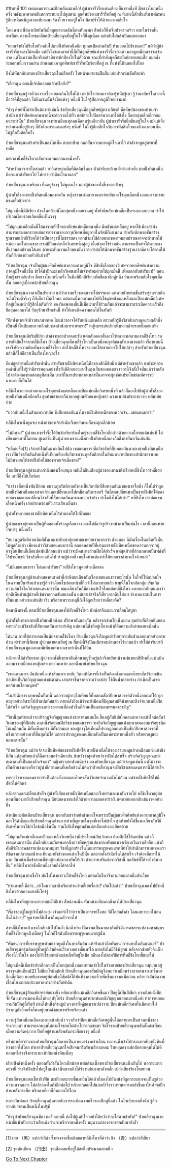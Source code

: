 ##บทที่ 101 เขตแดนธาราและปีกพลังแม่เหล็ก!
ผู้นำเขารั่วรื่อแค่นเสียงเย็นชาหนึ่งที มือขวาโบกหนึ่งครั้ง พลังมหาศาลพลันตกกระทบลงไปตูมตาม ลูกศิษย์ของเขารั่วรื่อที่อยู่ ณ ที่แห่งนี้ตัวสั่นเทิ้ม แต่ละคนรู้สึกเหมือนมีภูเขากดทับลงมา ร้องโวยวายอยู่ในใจ พิลาปร่ำไห้ด้วยความเสียใจ

โดยเฉพาะพี่น้องเป่ยหันที่เมื่อถูกแรงกดดันนี้กดทับลงมา สีหน้าก็ยิ่งเจ็บปวดรวดร้าว ตบะในร่างสั่นสะเทือน ความโกรธเกลียดป๋ายเสี่ยวฉุนที่อยู่ในใจก็ยิ่งดุเดือด แต่กลับไม่กล้าเปิดเผยออกมา 

“พวกเจ้ายังไม่รีบไสหัวกลับไปชายฝั่งทิศเหนืออีก ทุกคนปิดด่านสิบปี ห้ามออกไปข้างนอก!” แม้ว่าผู้นำเขารั่วรื่อจะลงไม้ลงมือ แต่ยังไงซะคนเหล่านี้ก็เป็นลูกศิษย์แห่งเขารั่วรื่อของเขา มองดูเหมือนเขาจะเข้มงวด แต่ในความเป็นจริงแล้วมีการปกป้องไปในตัวด้วย ขณะที่กำลังพูดก็สะบัดปลายแขนเสื้อ ลมคลั่งระลอกหนึ่งกวาดผ่าน ม้วนตลบเอาลูกศิษย์เขารั่วรื่อนับร้อยที่อยู่ ณ ที่แห่งนี้บินลอยไปไกล

ถึงได้หันกลับมามองป๋ายเสี่ยวฉุนใหม่อีกครั้ง ใบหน้าพยายามฝืนยิ้ม เอ่ยปากเน้นชัดทีละคำ

“เสี่ยวฉุน ตอนนี้เจ้าคิดออกแล้วหรือยัง?”

ป๋ายเสี่ยวฉุนรู้ว่าตัวเองจะเรื่องเยอะเกินไปไม่ได้ เขาเข้าใจว่าคนเราต้องรู้หนักรู้เบา รู้ว่าผลลัพธ์ในเวลานี้ถือว่าดีที่สุดแล้ว ได้ยินเช่นนั้นจึงไอแห้งๆ หนึ่งที ในใจรู้สึกภาคภูมิใจอย่างมาก

“ฮ่าๆ ศิษย์พี่ไม่จำเป็นต้องทำเช่นนี้ ข้าป๋ายเสี่ยวฉุนคือลูกศิษย์ผู้ทรงเกียรติ คือศิษย์น้องของท่านเจ้าสำนัก แม้ว่าศิษย์หลานพวกนี้จะก่อกวนไปทั่ว แต่ข้าจะไปถือสาพวกเขาได้ยังไง ก็แค่กลุ่มเด็กเล็กจอมเกเรเท่านั้น” ป๋ายเสี่ยวฉุนวางท่าเหมือนทุกคนคือคนรุ่นเดียวกัน ผู้นำเขารั่วรื่อยิ้มขื่นอยู่ในใจ แม้แต่เจิ้งหย่วนตงที่อยู่ข้างๆ ก็ยังต้องกระแอมแห้งๆ หนึ่งที ในใจรู้สึกเสียใจกับการตัดสินใจของตัวเองตอนนั้นไม่รู้กี่ครั้งต่อกี่ครั้ง

ป๋ายเสี่ยวฉุนแสร้งทำเป็นมองไม่เห็น ตบอกป้าบ กดกลั้นความภาคภูมิใจเอาไว้ กำลังจะพูดสูตรยาที่เหลือ

แต่เวลานี้หลี่ชิงโหวกลับกระแอมออกมาหนึ่งครั้ง

“สำหรับอาจารย์โอสถแล้ว ยาวิเศษทุกเม็ดที่คิดค้นขึ้นมา ตัวตำรับยาล้วนล้ำค่าอย่างยิ่ง ชายฝั่งทิศเหนือคิดจะเอาตำรับยาไป ไม่ทราบว่ามีอะไรมาแลก”

ป๋ายเสี่ยวฉุนกะพริบตา ยืนอยู่ข้างๆ ไม่พูดอะไร มองผู้นำของทั้งสี่เขาตาปริบๆ 

ผู้นำทั้งสี่ของชายฝั่งทิศเหนือมองตากัน หญิงชราแห่งเขายวนเหว่ยหยิบเอาไข่มุกเม็ดหนึ่งออกมาจากชายแขนเสื้อข้างขวา

ไข่มุกเม็ดนี้มีสีเขียว ด้านในคล้ายมีไอกลุ่มหนึ่งลอยวนอยู่ ทั้งยังมีพลังแม่เหล็กเป็นระลอกอบอวล ทำให้บริเวณโดยรอบเกิดคลื่นเป็นวงๆ 

“ไข่มุกแม่เหล็กเม็ดนี้ได้มาจากหัวใจของยักษ์แม่เหล็กตนหนึ่ง มีพลังแม่เหล็กอยู่ หากใช้เพียงลำพังสามารถส่งผลกระทบต่อการทำงานของอาวุธวิเศษที่อยู่ภายในรัศมีที่แน่นอน สำหรับนักพรตขั้นสร้างฐานรากแล้วก็เรียกได้ว่าเป็นอาวุธที่ไม่ธรรมดา หากนำมาใช้ด้วยตบะของรวมลมปราณอาจจะลำบากไปหน่อย แต่ในหอเขาสวรรค์มีปีกแม่เหล็กวิเศษหนึ่งคู่อยู่ เมื่อนำมาใช้ร่วมกัน สามารถเป็นท่าไม้ตายของขั้นรวมลมปราณได้เลย ด้วยระดับความเร็วของมัน เกรงว่าต่อให้นักพรตขั้นสร้างฐานรากคิดจะไล่ตามให้ทันก็ยังต้องปวดหัวกันบ้าง!”

“ป๋ายเสี่ยวฉุน เจ้าเป็นผู้ชนะศึกศิษย์แห่งความภาคภูมิใจ มีสิทธิ์เลือกของวิเศษจากหอศิษย์แห่งความภาคภูมิใจหนึ่งชิ้น ข้าได้นำปีกแม่เหล็กวิเศษมาให้เจ้าพร้อมด้วยไข่มุกเม็ดนี้ เพื่อแลกกับตำรับยา!” ตอนที่หญิงชราเอ่ยปาก มือขวาโบกหนึ่งครั้ง ในมือมีปีกสีเขียวเพิ่มขึ้นมาอีกคู่หนึ่ง บินมาพร้อมกับไข่มุกเม็ดนั้น ลอยอยู่เบื้องหน้าป๋ายเสี่ยวฉุน

ป๋ายเสี่ยวฉุนดวงตาเป็นประกาย แม้ว่าความเร็วของเขาจะไม่ธรรมดา แต่หากนักพรตขั้นสร้างฐานรากคิดจะไล่โจมตีจริงๆ ก็ยังถือว่าไม่เร็วพอ แต่ตอนนี้พอเขามองไปยังไข่มุกพลังแม่เหล็กและปีกแม่เหล็กวิเศษที่อยู่เบื้องหน้าก็รู้สึกได้ทันทีว่า ของวิเศษสองชิ้นนี้เมื่อนำมาใช้ร่วมกันแล้วจะสามารถระเบิดความเร็วถึงขีดสุดออกมาได้ วัตถุรักษาชีพเช่นนี้ ทำให้เขาเกิดความสนได้ในทันที

“อีกทั้งหากเจ้ามีวาสนามากพอ ไม่แน่ว่าอาจได้รับพลังแม่เหล็ก ตระหนักรู้ถึงวิชาลับแรงดูดแรงผลักซึ่งเป็นหนึ่งในสิบมหาเวทลึกลับของสำนักธาราเทพเรา!” หญิงชราเอ่ยปากเนิบนาบด้วยรอยยิ้มเสแสร้ง 

ป๋ายเสี่ยวฉุนเลียริมฝีปาก กำลังจะเอ่ยปากตอบรับ แต่กลับอดกลั้นเอาไว้พลางเหล่ตามองหลี่ชิงโหว รอการตัดสินใจจากหลี่ชิงโหว ป๋ายเสี่ยวฉุนเห็นหลี่ชิงโหวเป็นเหมือนญาติของตัวเองนานแล้ว เรื่องแบบนี้เขาจึงฟังความคิดเห็นของหลี่ชิงโหว ต่อให้หลี่ชิงโหวจะบอกให้เขายกยาไปให้เปล่าๆ สำหรับป๋ายเสี่ยวฉุนแล้วนี่ก็ไม่ถือว่าเป็นเรื่องใหญ่อะไร 
 
ก็แค่สูตรยาหนึ่งตำรับเท่านั้น สำหรับชายฝั่งทิศเหนือนี่คือของศักดิ์สิทธิ์ แต่สำหรับเขาแล้ว ยาประหลาดเหล่านั้นที่ไม่รู้ว่ามีสรรพคุณอย่างไรยังมีอีกเยอะมากในถุงเก็บของของเขา เวลานี้จึงตั้งใจมั่นแล้วว่ากลับไปจะต้องลองทดสอบดูทีละเม็ด บางทีในยาประหลาดเหล่านั้นอาจจะซุกซ่อนประโยชน์มหัศจรรย์มากมายก็เป็นได้ 

หลี่ชิงโหวกวาดสายตามองไข่มุกพลังแม่เหล็กและปีกแม่เหล็กวิเศษหนึ่งที แล้วก็มองไปยังผู้นำทั้งสี่ของชายฝั่งทิศเหนืออีกครั้ง สุดท้ายสายตาก็มาตกอยู่บนตัวของหญิงชรา ดวงตาเปล่งประกายวาบ พลันเอ่ยปาก

“บวกกับหนึ่งในสิบมหาเวทลับ ซึ่งสืบทอดกันมาในชายฝั่งทิศเหนือของพวกเจ้า...เขตแดนธารา!”

หลี่ชิงโหวเพิ่งพูดจบ หนังตาของเจ้าสำนักเจิ้งหย่วนตงก็กระตุกเล็กน้อย

“ไม่มีทาง!” ผู้นำของเขารั่วรื่อได้ยินข้อเรียกร้องใหญ่ของหลี่ชิงโหวก็กล่าวด้วยความโกรธแค้นทันที ไม่เพียงแต่เขาที่ไม่ยอม ผู้เฒ่าซึ่งเป็นผู้นำของเขาฉงติ่งชายฝั่งทิศเหนือเองก็ถลึงตาทันควันเช่นกัน

“หลี่เฮยจื่อ[1] เจ้าอย่าให้มันมากเกินไปนัก เขตแดนธาราคือวิชาลับที่สืบทอดกันมาของชายฝั่งทิศเหนือเรา เป็นวิชาลับอันดับหนึ่งที่เทียบเคียงกับวิชาขบวนภูตรัตติกาลในสิบมหาเวทลับของสำนักธาราเทพ ไม่มีทางยกให้ชายฝั่งทิศใต้ของพวกเจ้าเด็ดขาด!”

ป๋ายเสี่ยวฉุนอยู่ด้านล่างกำลังมองเรื่องสนุก พลันได้ยินเสียงผู้นำของเขาฉงติ่งเรียกหลี่ชิงโหวว่าหลี่เฮยจื่อ เขาก็อึ้งไปเล็กน้อย

“น่าขำ เมื่อหนึ่งพันปีก่อน ขบวนภูตรัตติกาลยังคงเป็นวิชาลับที่สืบทอดกันมาของเขาจื่อติ่ง ก็ไม่ใช่ว่าถูกชายฝั่งทิศเหนือของพวกเจ้าแลกเปลี่ยนเอาไปเหมือนกันหรอกรึ วันนี้พอเปลี่ยนมาเป็นชายฝั่งทิศใต้ของพวกเราขอแลกเปลี่ยนวิชาลับที่สืบทอดกันมาของพวกเจ้าบ้าง ทำไมถึงไม่ได้เล่า!” หลี่ชิงโหวสะบัดแขนเสื้อหนึ่งครั้ง เอ่ยปากพร้อมหัวเราะเสียงเย็นชา 

ผู้นำทั้งหลายของชายฝั่งทิศเหนือไร้คำตอบโต้ไปชั่วขณะ

ผู้นำของเขากุ่ยหยาเป็นผู้ที่ตลอดทั้งร่างดูเลือนราง มองไม่ชัดว่ารูปร่างหน้าตาเป็นเช่นไร เวลานี้ถอนหายใจเบาๆ หนึ่งครั้ง

“ขบวนภูตรัตติกาลเดิมทีนั้นเหมาะกับเขากุ่ยหยาของพวกเรามากกว่า ช่างเถอะ นี่มันเรื่องในอดีตทั้งนั้น ไม่พูดถึงแล้ว เพียงแต่ว่าวิชาเขตแดนธารานี้ ตลอดหลายปีที่ผ่านมาชายฝั่งทิศเหนือของเรานอกจากผู้อาวุโสเทียนอี้เมื่อแปดพันปีก่อนแล้ว แม้ว่าจะมีคนบางส่วนฝึกได้สำเร็จ แต่สุดท้ายก็ล้วนกลายเป็นพลังที่ไร้ประโยชน์ วิชาลับนี้ยากเกินไป ท่านผู้นำหลี่ เหตุใดท่านต้องทำให้พวกเราลำบากใจด้วยเล่า” 

“ไม่มีเขตแดนธารา ไม่แลกตำรับยา” หลี่ชิงโหวพูดอย่างเด็ดขาด

ป๋ายเสี่ยวฉุนอยู่ด้านล่างมองคนเหล่านี้กำลังถกเถียงกันเรื่องเขตแดนธาราอะไรนั่น ในใจก็ให้แปลกใจ ในความเป็นจริงแล้วเขารู้สึกว่าเงื่อนไขก่อนหน้าก็ถือว่าไม่เลวมากแล้ว ยามนี้ในใจกลัดกลุ้ม เริ่มเกิดความสนใจในวิชาเขตแดนธารานั่น ขณะเดียวกันก็มีความเข้าใจใหม่ต่อหลี่ชิงโหว แอบบอกกับตนเองว่าปกติเห็นท่านผู้นำหลี่เข้มงวดกวดขันขนาดนั้น แต่เอาเข้าจริงก็เขี้ยวลากดินไม่เบา ช่างเหมาะสมในการเป็นแบบอย่างของข้าเสียจริง หรือว่าเพราะเหตุนี้ถึงได้ถูกเรียกว่าหลี่เฮยจื่อ?

คิดมาถึงตรงนี้ ตอนที่ป๋ายเสี่ยวฉุนมองไปยังหลี่ชิงโหว นัยน์ตาจึงเผยแววเลื่อมใสบูชา

ผู้นำทั้งสี่เขาของชายฝั่งทิศเหนือลังเล ปรึกษากันและกัน หลังจากผ่านไปเนิ่นนาน สุดท้ายก็เลือกยินยอม เพราะถึงแม้วิชาลับที่สืบทอดกันมาจะสำคัญ แต่ตอนนี้สิ่งที่อยู่เบื้องหน้าก็คือความล้ำค่าของยาเม็ดนั้น

ไม่นาน ภายใต้การบอกเป็นนัยจากหลี่ชิงโหว ป๋ายเสี่ยวฉุนจึงรีบพูดตำรับยากระสันซ่านออกมาอย่างครบถ้วน ตำรับยานี้พิเศษ ผู้นำหลายคนที่อยู่ ณ ที่แห่งนี้จึงปิดผนึกรอบด้านเอาไว้นานแล้ว ทำให้ตำรับยาที่ป๋ายเสี่ยวฉุนพูดออกมามีเพียงแค่พวกเขาเท่านั้นที่ได้ยิน

หลังจากได้ตำรับยามา ผู้นำของทั้งสี่เขาพากันศึกษาอยู่ชั่วครู่แล้วจึงพยักหน้า แผ่นหยกสีฟ้าหนึ่งแผ่นบินออกมาจากมือของหญิงชราเขายวนเหว่ย ลอยดิ่งมายังป๋ายเสี่ยวฉุน

“เขตแดนธารา อันดับหนึ่งแห่งสิบมหาเวทลับ วิชาอภินิหารนี้จำเป็นต้องสังเกตและศึกษาสัตว์ร้อยชนิด ก่อเกิดเป็นจิตวิญญาณแห่งชะตาตน เสกสรรขึ้นจากความว่างเปล่า ใช้ผืนน้ำกลายร่าง กำเนิดเป็นเขตแคว้นบนโลกมนุษย์”

“ในสำนักธาราเทพหมื่นปีมานี้ นอกจากผู้อาวุโสเทียนอี้ที่หลอมสัตว์ปักษาสวรรค์ตัวหนึ่งออกมาได้ บุกตะลุยอย่างอิสระไปทั่วแปดทิศแล้ว ภายหลังถึงแม้ว่าจะยังมีคนที่มีคุณสมบัติน่าตกตะลึงจำนวนหนึ่งฝึกได้สำเร็จ แต่จิตวิญญาณแห่งชะตาตนที่ก่อตัวขึ้นก็ล้วนเป็นแค่ของธรรมดาสามัญ”

“วิชานี้สุดท้ายแล้วจะปรากฏจิตวิญญาณแห่งชะตาตนแบบใด ขึ้นอยู่กับนิสัยใจคอและความเข้าใจต่อสัตว์วิเศษของผู้ที่ฝึกฝน คนหนึ่งร้อยคนฝึกวิชาเขตแดนธารา จะเกิดจิตวิญญาณแห่งชะตาตนออกมาร้อยชนิดไม่เหมือนกัน มีทั้งแข็งแกร่ง มีทั้งอ่อนแอ ของผู้อาวุโสเทียนอี้ปรากฏออกมาเป็นสัตว์ปักษาสวรรค์ที่แข็งแกร่งอย่างหาที่สิ้นสุดไม่ได้ แต่การปรากฏของคนอื่นกลับเป็นแค่กระต่ายหนึ่งตัว หรือพวกงูและแมลงเท่านั้น”

“ป๋ายเสี่ยวฉุน แม้ว่าเจ้าจะเป็นศิษย์ของชายฝั่งทิศใต้ ชายฝั่งเหนือใต้ของเรามองดูแล้วเหมือนแก่งแย่งชิงดีกัน แต่สุดท้ายแล้วก็คือครอบครัวเดียวกัน ข้าหวังว่าสุดท้ายเจ้าจะฝึกได้สำเร็จ สร้างจิตวิญญาณแห่งชะตาตนที่เป็นของตัวเจ้าเอง” หญิงชราเอ่ยปากเนิบช้า มองป๋ายเสี่ยวฉุน แม้ว่าจะพูดเช่นนี้ แต่ไม่ว่าจะเป็นตัวนางเองหรือว่าผู้นำอีกสามคนที่เหลือล้วนไม่คิดว่าป๋ายเสี่ยวฉุนจะฝึกวิชาเขตแดนธารานี้ได้สำเร็จ 

เพราะวิชาเขตแดนธาราจำเป็นต้องสังเกตและศึกษาสัตว์วิเศษจำนวนนับไม่ถ้วน แต่ชายฝั่งทิศใต้ไม่มีสัตว์ให้ศึกษา

หลังจากแลกเปลี่ยนสำเร็จ ผู้นำทั้งสี่ของชายฝั่งทิศเหนือและเจิ้งหย่วนตงพากันจากไป หลี่ชิงโหวอยู่ต่อ ตอนที่มองมายังป๋ายเสี่ยวฉุน นัยน์ของเขาแฝงไว้ด้วยความเมตตาปราณี แต่ภายนอกกลับเข้มงวดอย่างยิ่ง

ตำหนิและตักเตือนป๋ายเสี่ยวฉุน บอกกับเขาว่าอย่าลำพองใจเพราะเป็นผู้ชนะศึกศิษย์แห่งความภาคภูมิใจ และให้คำชี้แนะกับป๋ายเสี่ยวฉุนด้านการบำเพ็ญตบะในจุดที่เขาไม่เข้าใจ สุดท้ายยังได้ชี้แนะเกี่ยวกับวิธีพิเศษในการใช้กำไลข้อมือชิ้นนั้น รวมไปถึงไข่มุกพลังแม่เหล็กอย่างละเอียดด้วย

“ไข่มุกพลังแม่เหล็กและปีกแม่เหล็กวิเศษถือว่ามีประโยชน์กับเจ้ามาก ต้องฝึกใช้ให้เคยชิน แล้วก็เขตแดนธารานั่น มันลึกลับและวิเศษมากยิ่งกว่าพืชหญ้าแปลงกองทัพของเขาเซียงอวิ๋นเราเสียอีก แล้วก็คัมภีร์มังกรคชสารแปลงมหาสมุทร วิชานี้ถูกสร้างขึ้นโดยบรรพบุรุษคนแรกที่ทำให้สำนักธาราเทพของเราพิชิตจากปลายแม่น้ำทงเทียนมายังช่วงตอนล่างในปีนั้น และก่อตั้งสำนักขึ้นได้สำเร็จ เจ้าต้องศึกษาให้มาก วันหน้าเมื่อข้าสอนพืชหญ้าแปลงกองทัพให้เจ้า ด้วยการเสริมส่งจากวิชานี้ ผลลัพธ์ที่ได้จะยิ่งดีมากขึ้น” หลี่ชิงโหวกำชับอีกหนึ่งรอบถึงได้จากไป 

ป๋ายเสี่ยวฉุนซาบซึ้งใจ หันไปโค้งคารวะให้หลี่ชิงโหว แต่อดไม่ไหวจึงถามออกมาหนึ่งประโยค

“ท่านอาหลี่ คือว่า...ทำไมพวกเขาถึงเรียกท่านว่าหลี่เฮยจื่อล่ะ? เกินไปแล้ว!” ป๋ายเสี่ยวฉุนมองไปยังหลี่ชิงโหวด้วยความสงสัยใคร่รู้

หลี่ชิงโหวที่อยู่กลางอากาศชะงักฝีเท้า สีหน้าทะมึน หันหน้ากลับมาถลึงตาใส่ป๋ายเสี่ยวฉุน

“เรื่องของผู้ใหญ่เจ้าไม่ต้องยุ่ง เจ้าแค่จำไว้ว่าเราเป็นอาจารย์โอสถ วิถีโอสถล้ำค่า ไฉนเลยจะยกให้คนอื่นได้ง่ายๆ!” พูดจบหลี่ชิงโหวก็หมุนตัวจากไป

ส่งหลี่ชิงโหวแล้วเขาก็กลับเข้าไปในถ้ำ นึกถึงประวัติความเป็นมาของคัมภีร์มังกรคชสารแปลงมหาสมุทรที่หลี่ชิงโหวพูดถึงเมื่อครู่ ในใจก็ให้นับถือบรรพบุรุษคนแรกผู้นั้น

“พันธนาการที่บรรพบุรุษท่านแรกพูดถึงในบทเริ่มต้น แท้จริงแล้วคือพันธนาการแบบใดกันแน่นะ?” ป๋ายเสี่ยวฉุนครุ่นคิดอยู่ชั่วครู่ก็เริ่มคิดอะไรบางอย่างขึ้นมาได้ แต่กลับไม่มีวิธีพิสูจน์ หลังจากส่ายหัวจึงเก็บเรื่องนี้ไว้ในใจ มองไปยังไข่มุกพลังแม่เหล็กที่อยู่ในมือ กลืนลงไปตามวิธีการที่หลี่ชิงโหวชี้แนะให้

ไข่มุกเม็ดนี้เมื่อเข้าปากก็กลายเป็นไอกลุ่มหนึ่งหลอมรวมเข้าไปในร่างกายของป๋ายเสี่ยวฉุน หมุนวนอยู่ตรงจุดตันเถียน[2] ไม่มีอะไรผิดปกติ ป๋ายเสี่ยวฉุนลองสัมผัสดูจึงพบว่าเหมือนร่างกายตนจะเบาขึ้นมาอีกเล็กน้อย พอขยับกายอยู่พักหนึ่งก็สัมผัสได้ทันทีว่าความเร็วเพิ่มขึ้นมาจากเมื่อก่อน คล้ายว่ามันมีความเชื่อมโยงแปลกประหลาดบางอย่างกับฟ้าดิน

ป๋ายเสี่ยวฉุนรู้สึกมหัศจรรย์อย่างยิ่ง หยิบเอาปีกแม่เหล็กวิเศษขึ้นมา ปีกคู่นี้เป็นสีเขียว บางเฉียบดั่งปีกจั๊กจั่น แทบจะมองเห็นได้ทะลุปรุโปร่ง ป๋ายเสี่ยวฉุนอ้าปากพ่นพลังวิญญาณออกมาหนึ่งคำ ทำการหลอมรวมกับปีกคู่นี้ทันที ผ่านไปหนึ่งก้านธูป ดวงตาทั้งคู่ของเขาเปล่งวาบ ปีกแม่เหล็กวิเศษในมือหายไป ปรากฏตัวอีกครั้งก็มาอยู่บนหลังของเขาเรียบร้อยแล้ว

ความรู้สึกเหมือนเลือดละลายเข้ากับน้ำ ราวกับว่าปีกแม่เหล็กวิเศษคู่นั้นได้กลายมาเป็นส่วนหนึ่งของร่างกายเขา สามารถควบคุมได้ตามใจชอบไม่ต่างไปจากแขนขา จิตใจของป๋ายเสี่ยวฉุนพลันสั่นสะเทือน เมื่อความคิดพุ่งวาบ ปีกที่อยู่ด้านหลังพลันกระพือแรงๆ หนึ่งที

พริบตาเดียวร่างของป๋ายเสี่ยวฉุนก็กลายเป็นภาพเงาร่างพร่าเลือน ทะยานดิ่งเข้าไปกระแทกกับผนังหินที่ห่างออกไปไกล ทำเอาป๋ายเสี่ยวฉุนตกใจเสียจนกรีดร้องเสียงแหลม รีบหยุดลง แต่กลับควบคุมได้ไม่ดี ตลอดทั้งร่างจึงกระแทกเข้ากับผนังหินเต็มๆ 

เสียงปังดังหนึ่งครั้ง ตลอดทั้งถ้ำสั่นไหวเล็กน้อย แต่กล้ามเนื้อของป๋ายเสี่ยวฉุนแข็งเกินไป พอกระแทกอย่างนี้ ร่างจึงฝังเข้าไปอยู่ในผนัง เนิ่นนานถึงได้ร่วงหล่นลงมาดังพลั่ก เปล่งเสียงร้องโหยหวน

ป๋ายเสี่ยวฉุนแยกเขี้ยวยิงฟัน ตะเกียกตะกายขึ้นมายืนได้แล้วก็มองไปยังผนังที่ถูกกระแทกจนเป็นรูด้วยความหวาดผวา ไม่กล้าลองในถ้ำอีกต่อไป หลังจากออกไปนอกถ้ำจึงรวบรวมความกล้าขึ้นมาใหม่ พอปีกด้านหลังกระพือ พริบตาเดียวก็บินออกไปไกล

หลายวันต่อมา ป๋ายเสี่ยวฉุนคุ้นเคยกับการระเบิดความเร็วของปีกคู่นี้แล้ว ในใจเบิกบานยิ่งนัก รู้สึกราวกับว่าตนเป็นหนึ่งในปฐพี

“ฮ่าๆ ข้าป๋ายเสี่ยวฉุนมีความเร็วแบบนี้ ต่อไปผู้เฒ่าโจวอย่าได้หวังว่าจะไล่ตามข้าทัน!” ป๋ายเสี่ยวฉุนเงยหน้าขึ้นฟ้าหัวเราะร่าเสียงดัง ร่างกะพริบวาบหนึ่งครั้ง หมุนวนกลางอากาศกลับมายังถ้ำ 
       
---------
[1] เฮย （黑）แปลว่าสีดำ ซึ่งต่างจากชื่อเดิมของหลี่ชิงโหวที่คำว่า ชิง （青）แปลว่าสีเขียว 

[2] จุดตันเถียน （丹田）จุดเลือดลมที่อยู่ใต้สะดือประมาณสามนิ้ว 



[Go To Next Chapter]( ./102.md)